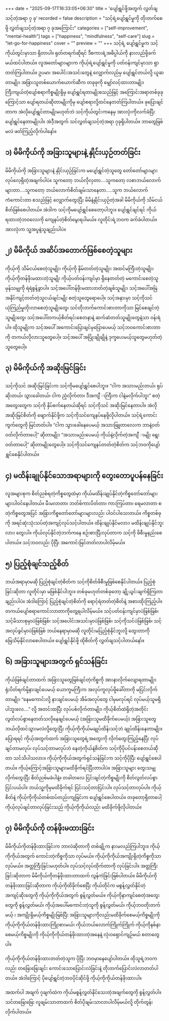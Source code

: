 +++
date = "2025-09-17T16:33:05+06:30"
title = 'ပျော်ရွှင်ဖို့အတွက် လွှတ်ချသင့်တဲ့အရာ ၇ ခု'
recorded = false
description = "သင့်ရဲ့ပျော်ရွှင်မှုကို တိုးတက်စေဖို့ လွှတ်ချသင့်တဲ့အရာ ၇ ခုအကြောင်း"
categories = ["self-improvement", "mental-health"]
tags = ["happiness", "mindfulness", "self-care"]
slug = "let-go-for-happiness"
cover = ""
preview = ""
+++
သင့်ရဲ့ ပျော်ရွှင်မှုက သင့်ကိုယ်တွင်းမှာသာ ရှိတာပါ။ ရုတ်တရက်ဆိုရင် ဒီစကားရဲ့အဓိပ္ပါယ်ကို နားလည်ဖို့ခက်မယ်ထင်ပါတယ်။ လူအတော်များများက ကိုယ့်ရဲ့ပျော်ရွှင်မှုကို ပတ်ဝန်းကျင်မှာသာ ရှာတတ်ကြပါတယ်။ ဥပမာ၊ အပေါင်းအသင်းတွေနဲ့ လျှောက်လည်မှ ပျော်ရွှင်တယ်လို့ ယူဆတာမျိုး၊ အခြားသူတစ်ယောက်ယောက်ဆီက တခုခုကို မျှော်လင့်ထားတာမျိုး၊ ကြီးကျယ်တဲ့ပျော်စရာကိစ္စမျိုးရှိမှ ပျော်ရွှင်ရတာမျိုးစသည်ဖြင့် အကြောင်းအရာတစ်ခုခုကြောင့်သာ ပျော်ရတယ်ဆိုတာမျိုးကိုမှ ပျော်စရာလို့ထင်နေတတ်ကြပါတယ်။ ခုပြောချင်တာက အဲလိုပျော်ရွှင်တာမျိုးမဟုတ်ဘဲ သင့်ကိုယ်တွင်းကနေမှ အားလုံးကိုလက်ခံပြီး ပျော်ရွှင်နေတာမျိုးပါ။ အဲဒီ့အတွက် သင်လွှတ်ချသင့်တဲ့အရာ ၇ခုရှိပါတယ်။ ဘာတွေဖြစ်မလဲ ဖတ်ကြည့်လိုက်ပါနော်။

## ၁) မိမိကိုယ်ကို အခြားသူများနဲ့ နှိုင်းယှဉ်တတ်ခြင်း
မိမိကိုယ်ကို အခြားသူများနဲ့ နှိုင်းယှဉ်ခြင်းက မပျော်ရွှင်တဲ့သူတွေ တော်တော်များများ လုပ်လေ့ရှိတဲ့အချက်ပါပဲ။ သူကတော့ ဘယ်လိုလှတာ….သူကတော့ လစာဘယ်လောက်များတာ….သူကတော့ ဘယ်လောက်စိတ်ချမ်းသာနေတာ…..သူက ဘယ်လောက်ကံကောင်းတာ စသည်ဖြင့် လျှောက်တွေးပြီး မိမိနဲ့နှိုင်းယှဉ်တဲ့အခါ မိမိကိုယ်ကို သိမ်ငယ်စိတ်ဖြစ်စေပါတယ်။ အဲဒါက သင့်ကိုမပျော်ရွှင်စေတော့ပါဘူး။ ပျော်ရွှင်ချင်ရင် ကိုယ်ရထားတဲ့ဘဝလေးကို ကျေနပ်တဲ့စိတ်မွေးရပါမယ်။ လူတိုင်းရဲ့ဘဝက ခက်ခဲပါတယ်။ အားလုံးက သူ့အပူနဲ့သူချည်းပါပဲ။

## ၂) မိမိကိုယ် အဆိပ်အတောက်ဖြစ်စေတဲ့သူများ
ကိုယ့်ကို သိမ်ငယ်စေတဲ့သူမျိုး၊ ကိုယ့်ကို နှိမ်တတ်တဲ့သူမျိုး၊ အထင်မကြီးတဲ့သူမျိုး၊ ကိုယ့်ကိုတန်ဖိုးမထားတဲ့သူမျိုး ကိုယ့်ပတ်ဝန်းကျင်မှာ ရှိနေတတ်တဲ့ မကောင်းစေတဲ့သူမှန်သမျှကို ရဲရဲစွန့်ခွာပါ။ သင့်အပေါ်တန်ဖိုးမထားတတ်တဲ့ချစ်သူမျိုး၊ သင့်အပေါ်အမြဲအနိုင်ကျင့်တတ်တဲ့သူငယ်ချင်းမျိုး စတဲ့သူတွေရောပေါ့။ သင့်အနားမှာ သင့်ကိုသင်ယုံကြည်မှုတိုးလာစေတဲ့သူမျိုးတွေ၊ သင်တိုးတက်ကောင်းစားတာကိုသာ မြင်စေချင်တဲ့သူမျိုးတွေ၊ သင့်အပေါ်တကယ့်စိတ်ရင်းစေတနာနဲ့ ဆက်ဆံတတ်သူမျိုးတွေနဲ့သာ ဝန်းရံပါ။ ထိုသူမျိုးက သင့်အပေါ် အကောင်းပြောချင်မှပြောပေမယ့် သင့်ဘဝကောင်းစားတာကို တကယ်လိုလားသူတွေပေါ့။ သင့်အပေါ် အပြုံးချိုချိုနဲ့ ဒုက္ခပေးမယ့်သူတွေမဟုတ်တဲ့သူတွေပေါ့။

## ၃) မိမိကိုယ်ကို အဆိုးမြင်ခြင်း
သင့်ကိုသင် အဆိုးမြင်ခြင်းက သင့်ကိုမပျော်ရွှင်စေပါဘူး။ “ငါက အသားမည်းတယ်၊ ရုပ်ဆိုးတယ်၊ သွားခေါတယ်၊ ငါက ညံ့လိုက်တာ၊ ဒီအကျီ ၤကြီးက ငါနဲ့မလိုက်ပါဘူး” စတဲ့အတွေးတွေက သင့်ကို နှိပ်စက်နေတယ်ဆိုရင် သင့်ကိုသင် အဆိုးမြင်နေတာပါ။ အဲလိုအဆိုးမြင်စိတ်ကို ဖျောက်နိုင်ဖို့က သင့်ကိုသင်ကျေနပ်နေဖို့လိုပါတယ်။ သင့်ရဲ့ကောင်းကွက်တွေကို မြင်တတ်ပါ။ “ငါက သွားခေါနေပေမယ့် အသားဖြူတာလေးက ဘာနဲ့ဝတ်ဝတ်လိုက်တာပေါ့” ဆိုတာမျိုး၊ “အသားမည်းပေမယ့် ကိုယ်နဲ့လိုက်တဲ့အကျီ ၤမျိုး ရွေးဝတ်တာပေါ့” ဆိုတာမျိုးတွေပေါ့။ သင့်ကိုသင်ကျေနပ်တတ်တဲ့စိတ်က သင့်ဘဝကိုပျော်ရွှင်စေနိုင်ပါတယ်။

## ၄) မထိန်းချုပ်နိုင်သောအရာများကို တွေးတောပူပန်နေခြင်း
လူအများစုက စိတ်ညစ်ရတဲ့ကိစ္စတွေထဲမှာ ကိုယ်မထိန်းချုပ်နိုင်တဲ့ကိစ္စတော်တော်များများပါဝင်နေပါတယ်။ မီးမလာတာ၊ ဘတ်စ်ကားပိတ်တာ၊ ကားကြပ်တာ၊ ရေမလာတာ စတဲ့ကိစ္စတွေအပြင် အခြားကိစ္စတော်တော်များများလည်း ပါဝင်ပါသေးတယ်။ ကိစ္စတစ်ခုကို အရင်ဆုံးသုံးသပ်တဲ့အကျင့်လုပ်သင့်ပါတယ်။ ထိန်းချုပ်နိုင်မလား၊ မထိန်းချုပ်နိုင်ဘူးလား၊ တွေးပါ။ ကိုယ်လုပ်နိုင်တဲ့ဘက်ကနေ စဉ်းစားပြီးလုပ်တာက သင့်ကို ဖိစီးမှုနည်းစေပါတယ်။ သင့်ဘဝလည်း ပိုပြီး
အကောင်းမြင်တတ်လာပါလိမ့်မယ်။

## ၅) ပြည့်စုံချင်သည့်စိတ်
ဘယ်အရာမှာမဆို ပြည့်စုံချင်တဲ့စိတ်က သင့်ကိုစိတ်ဖိစီးမှုဖြစ်စေနိုင်ပါတယ်။ ပြည့်စုံခြင်းဆိုတာ လူတိုင်းမှာ မဖြစ်နိုင်ပါဘူး။ တစ်ခုမဟုတ်တစ်ခုတော့ ချို့ယွင်းချက်ရှိကြတာချည်းပါပဲ။ အဲဒါကြောင့် ပြည့်စုံချင်တဲ့စိတ်ကို ရောင့်ရဲတတ်တဲ့စိတ်နဲ့ အစားထိုးကြည့်ပါ။ တကယ်ပျော်စရာကောင်းလာတာကိုတွေ့ရပါလိမ့်မယ်။ သင့်ပတ်ဝန်းကျင်မှာပဲဖြစ်ဖြစ်၊ သင့်မိသားစုမှာပဲဖြစ်ဖြစ်၊ သင့်အပေါင်းအသင်းမှာပဲဖြစ်ဖြစ်၊ သင့်ကိုသင်ပဲဖြစ်ဖြစ်၊ သင့်အလုပ်ခွင်မှာပဲဖြစ်ဖြစ် ဘယ်နေရာမှာမဆို လူတိုင်းမပြည့်စုံနိုင်ဘူးလို့ တွေးတာကို ဖြေသိမ့်နိုင်လာစေပါတယ်။ ပျော်ရွှင်နိုင်ဖို့ ထိုစိတ်ကို လွှတ်ချသင့်ပါတယ်နော်။

## ၆) အခြားသူများအတွက် ရှင်သန်ခြင်း
ကိုယ်ဖြစ်ချင်တာထက် အခြားသူတွေဖြစ်ချင်တဲ့ကိစ္စကို အားနာလိုက်လျောရတာမျိုး၊ ရုံးပိတ်ရက်မို့နားချင်ပေမယ့် ယောက္ခမကြီးက အလုပ်ကူလုပ်ဖို့ခေါ်တာကို မငြင်းလိုက်တာမျိုး၊ “နေမကောင်းလို့ နားချင်ပေမယ့် အိမ်အလုပ်တွေ ငါမှမလုပ်ရင် လုပ်မယ့်သူမရှိပါဘူးလေ….” လို့ အတင်းထပြီး လုပ်ပစ်လိုက်တာမျိုး၊ ကိုယ့်စိတ်ထဲရှိတဲ့အတိုင်း လွတ်လပ်စွာနေတတ်သလိုနေချင်ပေမယ့် (အခြားသူမထိခိုက်ပေမယ့်) အခြားသူတွေဘယ်လိုထင်သွားမလဲလို့တွေးပြီး ကိုယ့်ကိုကိုယ်မချုပ်ထိန်းသင့်ဘဲ ချုပ်ထိန်းနေတာမျိုး။ ပြောရရင် ကိုယ့်အတွက်ထက် အခြားသူတွေရဲ့အတွေးကို လိုက်တွေးကြည့်နေပြီး လုပ်ချင်တာမလုပ်၊ လုပ်သင့်တာမလုပ်ဘဲ နေတဲ့ကိုယ်နဲ့စိတ်က သင့်ကိုပိုပင်ပန်းစေတယ်ဆိုတာ သင်သိပါသလား။ ကိုယ့်ကိုကိုယ်အတွက်ရှင်သန်ခြင်းက သင့်ကိုပိုပြီး ပျော်ရွှင်စေပါတယ်။ ကိုယ့်ကြောင့်အခြားသူများမထိခိုက်ရင်ပြီးတာပါပဲ။ အခြားသူများ တွေးသမျှ လိုက်တွေးပြီး စိတ်ညစ်မခံပါနဲ့။ တခါတလေ ငြင်းချင်တဲ့ကိစ္စမျိုးကို စိတ်လွတ်လပ်စွာ ငြင်းပယ်ပါ။ ဘယ်သူ့ကိုမှမထိခိုက်ရင် ငြင်းသင့်တာငြင်းပါ။ လုပ်သင့်တာလုပ်ပါ။ ကိုယ့်စိတ်နဲ့ ကိုယ့်ကိုကိုယ်တစ်ထပ်တည်းကျခြင်းက ပျော်ရွှင်စေပါတယ်။ တခုတော့ရှိတာပေါ့ ကိုယ့်လုပ်ချင်တာလုပ်ခြင်းသည် ကိုယ့်ကိုကိုယ်လည်း မထိခိုက်ဖို့လိုပါတယ်။

## ၇) မိမိကိုယ်ကို တန်ဖိုးမထားခြင်း
မိမိကိုယ်ကိုတန်ဖိုးထားခြင်းက ဘာလဲဆိုတာကို တစ်ချို့က နားမလည်ကြပါဘူး။ ကိုယ့်ကိုကိုယ်အတွက် ကောင်းတဲ့ကိစ္စကိုသာ လုပ်မယ်။ ကိုယ့်ကိုကိုယ်အကျိုးရှိတဲ့ကိစ္စကိုသာလုပ်မယ်။ အတ္တကြီးခြင်းမဟုတ်ပါ။ လုပ်သင့်လုပ်ထိုက်တာကို လုပ်ခြင်းပါ။ အတ္တကြီးခြင်းဆိုတာက မိမိကိုယ်ကိုတန်ဖိုးထားတာထက် လွန်ကဲခြင်းဖြစ်ပါတယ်။ မိမိကိုယ်ကိုတန်ဖိုးထားခြင်းဆိုတာက ကိုယ့်ကိုထိခိုက်စေပြီး ကိုယ်တိုင်က မစွန့်လွှတ်နိုင်တဲ့အကျင့်ဆိုးတွေကို ကိုယ့်ကိုကိုယ်အတွက် စွန့်လွှတ်မယ်။ ကိုယ့်ကိုနာကျင်စေတဲ့အတွေးတွေကို စွန့်လွှတ်မယ်၊ ကိုယ့်အပေါ်မကောင်းတဲ့သူကို စွန့်လွှတ်မယ်၊ ကိုယ့်ဘဝတိုးတက်မယ့် ၊ အကျိုးရှိမယ့်ကိစ္စမျိုးဖြစ်ပြီး အခြားသူများကိုလည်းမထိခိုက်စေမယ့်ကိစ္စမျိုးကို ကိုယ့်ကိုကိုယ်တန်ဖိုးထားကြိုးစားမယ်၊ ကိုယ်ဘယ်လောက်ကြိုက်ကြိုက် ကိုယ့်ကိုနစ်နာစေမယ့်ကိစ္စမျိုးကို ကိုယ့်ကိုကိုယ်တန်ဖိုးထားတဲ့အနေနဲ့ လုံးဝရှောင်ကျဉ်မယ် စတာတွေပါ။

ကိုယ့်ကိုကိုယ်တန်ဖိုးထားတတ်တဲ့သူက ပိုပြီး ဘဝမှာနေပျော်ပါတယ်။ ထိုသူရဲ့ဘဝကလည်း တဖြေးဖြေးချင်း ကောင်းသောပြောင်းလဲခြင်းနဲ့ တိုးတက်ပြောင်းလဲလာတတ်ပါတယ်။ အဲဒါကြောင့် ပိုပျော်ရွှင်တဲ့ဘဝပိုင်ဆိုင်ဖို့ ကိုယ့်ကိုကိုယ်တန်ဖိုးထားပါ။

အထက်ပါ အချက် ၇ချက်ထဲက ကိုယ်မစွန့်လွှတ်နိုင်သေးတဲ့အချက်တွေကို စွန့်လွှတ်ပါ။ သင်တဖြေးဖြေး လူချမ်းသာတာထက် စိတ်ပိုချမ်းသာလာပါလိမ့်မယ်လို့ တိုက်တွန်းလိုက်ပါတယ်။
